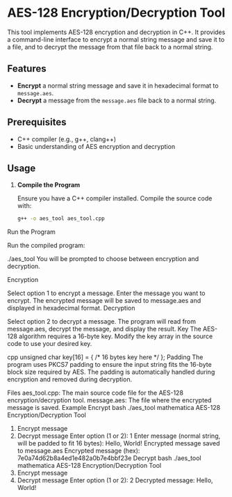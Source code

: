 # AES-128 Encryption/Decryption Tool

This tool implements AES-128 encryption and decryption in C++. It provides a command-line interface to encrypt a normal string message and save it to a file, and to decrypt the message from that file back to a normal string.

## Features

- **Encrypt** a normal string message and save it in hexadecimal format to `message.aes`.
- **Decrypt** a message from the `message.aes` file back to a normal string.

## Prerequisites

- C++ compiler (e.g., g++, clang++)
- Basic understanding of AES encryption and decryption

## Usage

1. **Compile the Program**

   Ensure you have a C++ compiler installed. Compile the source code with:

   ```bash
   g++ -o aes_tool aes_tool.cpp
Run the Program

Run the compiled program:

./aes_tool
You will be prompted to choose between encryption and decryption.

Encryption

Select option 1 to encrypt a message.
Enter the message you want to encrypt.
The encrypted message will be saved to message.aes and displayed in hexadecimal format.
Decryption

Select option 2 to decrypt a message.
The program will read from message.aes, decrypt the message, and display the result.
Key
The AES-128 algorithm requires a 16-byte key. Modify the key array in the source code to use your desired key.

cpp
unsigned char key[16] = { /* 16 bytes key here */ };
Padding
The program uses PKCS7 padding to ensure the input string fits the 16-byte block size required by AES. The padding is automatically handled during encryption and removed during decryption.

Files
aes_tool.cpp: The main source code file for the AES-128 encryption/decryption tool.
message.aes: The file where the encrypted message is saved.
Example
Encrypt
bash
./aes_tool
mathematica
AES-128 Encryption/Decryption Tool
1. Encrypt message
2. Decrypt message
Enter option (1 or 2): 1
Enter message (normal string, will be padded to fit 16 bytes): Hello, World!
Encrypted message saved to message.aes
Encrypted message (hex): 7e0a74d62b8a4ed1e482a0b7e4bbf23e
Decrypt
bash
./aes_tool
mathematica
AES-128 Encryption/Decryption Tool
1. Encrypt message
2. Decrypt message
Enter option (1 or 2): 2
Decrypted message: Hello, World!
